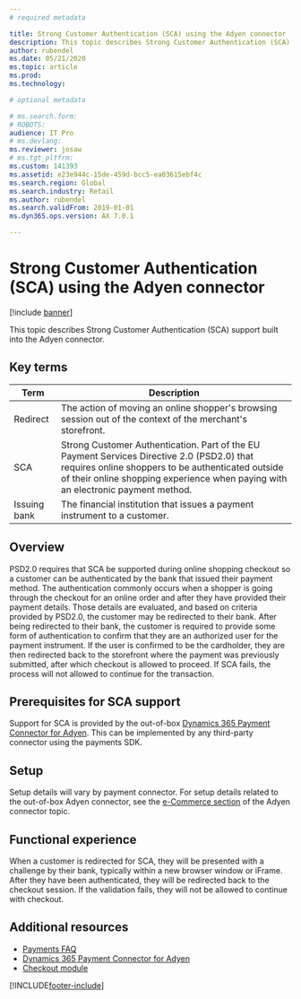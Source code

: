 ```yaml
---
# required metadata

title: Strong Customer Authentication (SCA) using the Adyen connector
description: This topic describes Strong Customer Authentication (SCA) in the storefront checkout.
author: rubendel
ms.date: 05/21/2020
ms.topic: article
ms.prod: 
ms.technology: 

# optional metadata

# ms.search.form: 
# ROBOTS: 
audience: IT Pro
# ms.devlang: 
ms.reviewer: josaw
# ms.tgt_pltfrm: 
ms.custom: 141393
ms.assetid: e23e944c-15de-459d-bcc5-ea03615ebf4c
ms.search.region: Global
ms.search.industry: Retail
ms.author: rubendel
ms.search.validFrom: 2019-01-01
ms.dyn365.ops.version: AX 7.0.1

---
```


# Strong Customer Authentication (SCA) using the Adyen connector


[!include [banner](../includes/banner.md)]

This topic describes Strong Customer Authentication (SCA) support built into the Adyen connector.

## Key terms

| Term | Description |
|---|---|
| Redirect | The action of moving an online shopper's browsing session out of the context of the merchant's storefront. |
| SCA | Strong Customer Authentication. Part of the EU Payment Services Directive 2.0 (PSD2.0) that requires online shoppers to be authenticated outside of their online shopping experience when paying with an electronic payment method. |
| Issuing bank | The financial institution that issues a payment instrument to a customer. |

## Overview

PSD2.0 requires that SCA be supported during online shopping checkout so a customer can be authenticated by the bank that issued their payment method. The authentication commonly occurs when a shopper is going through the checkout for an online order and after they have provided their payment details. Those details are evaluated, and based on criteria provided by PSD2.0, the customer may be redirected to their bank. After being redirected to their bank, the customer is required to provide some form of authentication to confirm that they are an authorized user for the payment instrument. If the user is confirmed to be the cardholder, they are then redirected back to the storefront where the payment was previously submitted, after which checkout is allowed to proceed. If SCA fails, the process will not allowed to continue for the transaction.

## Prerequisites for SCA support

Support for SCA is provided by the out-of-box [Dynamics 365 Payment Connector for Adyen](./dev-itpro/adyen-connector.md?tabs=8-1-3). This can be implemented by any third-party connector using the payments SDK.

## Setup

Setup details will vary by payment connector. For setup details related to the out-of-box Adyen connector, see the [e-Commerce section](./dev-itpro/adyen-connector.md?tabs=8-1-3#e-commerce) of the Adyen connector topic. 

## Functional experience

When a customer is redirected for SCA, they will be presented with a challenge by their bank, typically within a new browser window or iFrame. After they have been authenticated, they will be redirected back to the checkout session. If the validation fails, they will not be allowed to continue with checkout. 

## Additional resources

- [Payments FAQ](/dynamics365/unified-operations/retail/dev-itpro/payments-retail)
- [Dynamics 365 Payment Connector for Adyen](./dev-itpro/adyen-connector.md?tabs=8-1-3)
- [Checkout module](./add-checkout-module.md)


[!INCLUDE[footer-include](../includes/footer-banner.md)]